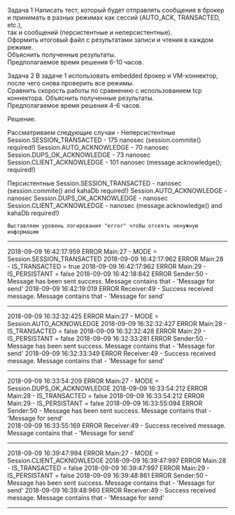 
 
 Задача 1 
Написать тест, который будет отправлять сообщения в брокер и принимать в разных режимах как сессий (AUTO_ACK, TRANSACTED, etc.),  
так и сообщений (персистентные и неперсистентные).  
Оформить итоговый файл с результатами записи и чтения в каждом режиме.  
Объяснить полученные результаты.  
Предполагаемое время решения 6-10 часов.

 Задача 2 
В задаче 1 использовать embedded брокер и VM-коннектор, после чего снова проверить все режимы.  
Сравнить скорость работы по сравнению с использованием tcp коннектора. Объяснить полученные результаты.  
Предполагаемое время решения 4-6 часов.

Решение.

Рассматриваем следующие случаи - 
	Неперсистентные 
		Session.SESSION_TRANSACTED  - 175 nanosec (session.commite() required!)
		Session.AUTO_ACKNOWLEDGE    - 70 nanosec 
		Session.DUPS_OK_ACKNOWLEDGE - 73 nanosec 
		Session.CLIENT_ACKNOWLEDGE  - 101 nanosec (message.acknowledge(); required!)  
  
Персистентные 
		Session.SESSION_TRANSACTED  -  nanosec (session.commite() and kahaDb required!) 
		Session.AUTO_ACKNOWLEDGE    -  nanosec
		Session.DUPS_OK_ACKNOWLEDGE -  nanosec 
		Session.CLIENT_ACKNOWLEDGE  -  nanosec (message.acknowledge() and kahaDb required!)  
  
    Выставляем уровень логирования "error" чтобы отсеять ненужную информацию
    
-----------------------------------------------------------------------------------  
2018-09-09 16:42:17:959 ERROR Main:27 - MODE = Session.SESSION_TRANSACTED
2018-09-09 16:42:17:962 ERROR Main:28 - IS_TRANSACTED = true
2018-09-09 16:42:17:962 ERROR Main:29 - IS_PERSISTANT = false
2018-09-09 16:42:18:842 ERROR Sender:50 - Message has been sent success. Message contains that - 'Message for send'
2018-09-09 16:42:19:019 ERROR Receiver:49 - Success received message. Message contains that - 'Message for send'  

-----------------------------------------------------------------------------------  
2018-09-09 16:32:32:425 ERROR Main:27 - MODE = Session.AUTO_ACKNOWLEDGE
2018-09-09 16:32:32:427 ERROR Main:28 - IS_TRANSACTED = false
2018-09-09 16:32:32:428 ERROR Main:29 - IS_PERSISTANT = false
2018-09-09 16:32:33:281 ERROR Sender:50 - Message has been sent success. Message contains that - 'Message for send'
2018-09-09 16:32:33:349 ERROR Receiver:49 - Success received message. Message contains that - 'Message for send'
  
  ----------------------------------------------------------------------------------  
2018-09-09 16:33:54:209 ERROR Main:27 - MODE = Session.DUPS_OK_ACKNOWLEDGE
2018-09-09 16:33:54:212 ERROR Main:28 - IS_TRANSACTED = false
2018-09-09 16:33:54:212 ERROR Main:29 - IS_PERSISTANT = false
2018-09-09 16:33:55:094 ERROR Sender:50 - Message has been sent success. Message contains that - 'Message for send'  
2018-09-09 16:33:55:169 ERROR Receiver:49 - Success received message. Message contains that - 'Message for send'  

  ----------------------------------------------------------------------------------
  
2018-09-09 16:39:47:994 ERROR Main:27 - MODE = Session.CLIENT_ACKNOWLEDGE
2018-09-09 16:39:47:997 ERROR Main:28 - IS_TRANSACTED = false
2018-09-09 16:39:47:997 ERROR Main:29 - IS_PERSISTANT = false
2018-09-09 16:39:48:861 ERROR Sender:50 - Message has been sent success. Message contains that - 'Message for send'
2018-09-09 16:39:48:960 ERROR Receiver:49 - Success received message. Message contains that - 'Message for send'  

  ----------------------------------------------------------------------------------  
  


